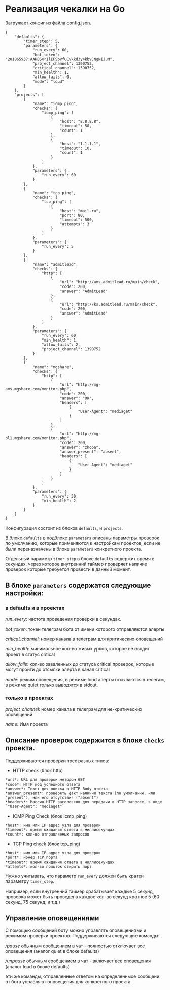 # Реализация чекалки на Go

Загружает конфиг из файла config.json.

```
{
    "defaults": {
        "timer_step": 5,
        "parameters": {
            "run_every": 60,
            "bot_token": "201865937:AAHBSXrIlEFSbVfUCvkkd3y4kbvJNgNIJuM",
            "project_channel": 1390752,
            "critical_channel": 1390752,
            "min_health": 1,
            "allow_fails": 0,
            "mode": "loud"
        }
    },
    "projects": [
        {
            "name": "icmp_ping",
            "checks": {
                "icmp_ping": [
                    {
                        "host": "8.8.8.8",
                        "timeout": 50,
                        "count": 1
                    },
                    {
                        "host": "1.1.1.1",
                        "timeout": 10,
                        "count": 1
                    }
                ]
            },
            "parameters": {
                "run_every": 60
            }
        },
        {
            "name": "tcp_ping",
            "checks": {
                "tcp_ping": [
                    {
                        "host": "mail.ru",
                        "port": 80,
                        "timeout": 500,
                        "attempts": 3
                    }
                ]
            },
            "parameters": {
                "run_every": 5
            }
        },
        {
            "name": "admitlead",
            "checks": {
                "http": [
                    {
                        "url": "http://ams.admitlead.ru/main/check",
                        "code": 200,
                        "answer": "AdmitLead"
                    },
                    {
                        "url": "http://ks.admitlead.ru/main/check",
                        "code": 200,
                        "answer": "AdmitLead"
                    }
                ]
            },
            "parameters": {
                "run_every": 60,
                "min_health": 1,
                "allow_fails": 2,
                "project_channel": 1390752
            }
        },
        {
            "name": "mgshare",
            "checks": {
                "http": [
                    {
                        "url": "http://mg-ams.mgshare.com/monitor.php",
                        "code": 200,
                        "answer": "OK",
                        "headers": [
                            {
                                "User-Agent": "mediaget"
                            }
                        ]
                    },
                    {
                        "url": "http://mg-bl1.mgshare.com/monitor.php",
                        "code": 200,
                        "answer": "zhopa",
                        "answer_present": "absent",
                        "headers": [
                            {
                                "User-Agent": "mediaget"
                            }
                        ]
                    }
                ]
            },
            "parameters": {
                "run_every": 30,
                "min_health": 2
            }
        }
    ]
}
```


Конфигурация состоит из блоков `defaults`, и `projects`.

В блоке `defaults` в подблоке `parameters` описаны параметры проверок по умолчанию, которые применяются к настройкам проектов, если не были переназначены в блоке `parameters` конкретного проекта.

Отдельный параметр `timer_step` в блоке `defaults` содержит время в секундах, через которое внутренний таймер проверяет наличие проверок которые требуется провести в данный момент.

## В блоке `parameters` содержатся следующие настройки:

### в defaults и в проектах

*run_every*: частота проведения проверки в секундах.

*bot_token*: токен телеграм бота от имени которого отправляются алерты

*critical_channel*: номер канала в телеграм для критических оповещений

*min_health*: минимальное кол-во живых урлов, которое не вводит проект в статус critical

*allow_fails*: кол-во заваленных до статуса critical проверок, которые могут пройти до отсылки алерта в канал critical

*mode*: режим оповещения, в режиме loud алерты отсылаются в телегам, в режиме quiet только выводятся в stdout.


### только в проектах

*project_channel*: номер канала в телеграм для не-критических оповещений

*name*: Имя проекта


## Описание проверок содержится в блоке `checks` проекта.

Поддерживаются проверки трех разных типов:

* HTTP check (блок http)
```
*url*: URL для проверки методом GET
*code*: HTTP код успешного ответа
*answer*: Текст для поиска в HTTP Body ответа
*answer_present*: проверять факт наличия текста (по умолчанию, или "present"), или его отсутствия ("absent")
*headers*: Массив HTTP заголовков для передачи в HTTP запросе, в виде `"User-Agent": "mediaget"`
```

* ICMP Ping Check (блок icmp_ping)
```
*host*: имя или IP адрес узла для проверки
*timeout*: время ожидания ответа в миллисекундах
*count*: кол-во отправляемых запросов
```

* TCP Ping check (блок tcp_ping)
```
*host*: имя или IP адрес узла для проверки
*port*: номер TCP порта
*timeout*: время ожидания ответа в миллисекундах
*attemts*: кол-во попыток открыть порт
```

Нужно учитывать, что параметр `run_every` должен быть кратен параметру `timer_step`.

Например, если внутренний таймер срабатывает каждые 5 секунд, проверка может быть проведена каждое кол-во секунд кратное 5 (60 секунд, 75 секунд, и т.д.)


## Управление оповещениями

С помощью сообщений боту можно управлять оповещениями и режимом проверки проектов.
Поддерживаются следующие команды:

*/pause* обычным сообщением в чат - полностью отключает все оповещения (аналог quiet в блоке defaults)

*/unpause* обычным сообщением в чат - включает все оповещения (аналог loud в блоке defaults)

эти же команды, отправленные ответом на определенныое сообщени от бота управляют оповещения для конкретного проекта.